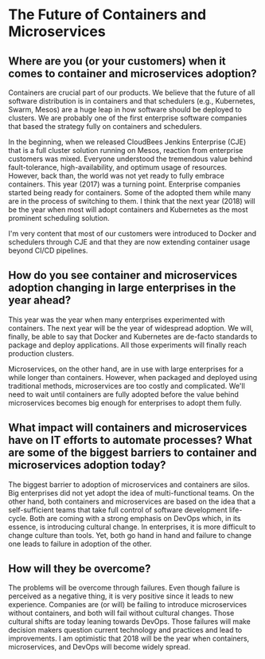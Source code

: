 # The Future of Containers and Microservices

## Where are you (or your customers) when it comes to container and microservices adoption?

Containers are crucial part of our products. We believe that the future of all software distribution is in containers and that schedulers (e.g., Kubernetes, Swarm, Mesos) are a huge leap in how software should be deployed to clusters. We are probably one of the first enterprise software companies that based the strategy fully on containers and schedulers.

In the beginning, when we released CloudBees Jenkins Enterprise (CJE) that is a full cluster solution running on Mesos, reaction from enterprise customers was mixed. Everyone understood the tremendous value behind fault-tolerance, high-availability, and optimum usage of resources. However, back than, the world was not yet ready to fully embrace containers. This year (2017) was a turning point. Enterprise companies started being ready for containers. Some of the adopted them while many are in the process of switching to them. I think that the next year (2018) will be the year when most will adopt containers and Kubernetes as the most prominent scheduling solution.

I'm very content that most of our customers were introduced to Docker and schedulers through CJE and that they are now extending container usage beyond CI/CD pipelines.

## How do you see container and microservices adoption changing in large enterprises in the year ahead?

This year was the year when many enterprises experimented with containers. The next year will be the year of widespread adoption. We will, finally, be able to say that Docker and Kubernetes are de-facto standards to package and deploy applications. All those experiments will finally reach production clusters.

Microservices, on the other hand, are in use with large enterprises for a while longer than containers. However, when packaged and deployed using traditional methods, microservices are too costly and complicated. We'll need to wait until containers are fully adopted before the value behind microservices becomes big enough for enterprises to adopt them fully.

## What impact will containers and microservices have on IT efforts to automate processes? What are some of the biggest barriers to container and microservices adoption today?

The biggest barrier to adoption of microservices and containers are silos. Big enterprises did not yet adopt the idea of multi-functional teams. On the other hand, both containers and microservices are based on the idea that a self-sufficient teams that take full control of software development life-cycle. Both are coming with a strong emphasis on DevOps which, in its essence, is introducing cultural change. In enterprises, it is more difficult to change culture than tools. Yet, both go hand in hand and failure to change one leads to failure in adoption of the other.

## How will they be overcome?

The problems will be overcome through failures. Even though failure is perceived as a negative thing, it is very positive since it leads to new experience. Companies are (or will) be failing to introduce microservices without containers, and both will fail without cultural changes. Those cultural shifts are today leaning towards DevOps. Those failures will make decision makers question current technology and practices and lead to improvements. I am optimistic that 2018 will be the year when containers, microservices, and DevOps will become widely spread.